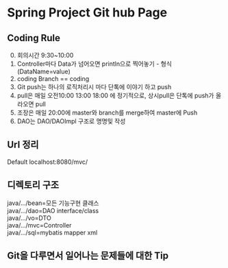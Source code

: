 # Spring Project Git hub Page
## Coding Rule
0. 회의시간 9:30~10:00
1. Controller마다 Data가 넘어오면 println으로 찍어놓기 - 형식(DataName=value)
2. coding Branch == coding
3. Git push는 하나의 로직처리시 마다 단톡에 이야기 하고 push
4. pull은 매일 오전10:00 13:00 18:00 에 정기적으로, 상시pull은 단톡에 push가 올라오면 pull
5. 조장은 매일 20:00에 master와 branch를 merge하여 master에 Push
6. DAO는 DAO/DAOImpl 구조로 명명및 작성

## Url 정리
Default localhost:8080/mvc/
## 디렉토리 구조
java/.../bean=모든 기능구현 클래스  
java/.../dao=DAO interface/class  
java/.../vo=DTO  
java/.../mvc=Controller  
java/.../sql=mybatis mapper xml  

## Git을 다루면서 일어나는 문제들에 대한 Tip